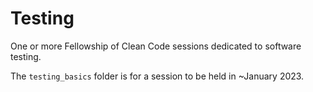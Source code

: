 # Testing

One or more Fellowship of Clean Code sessions dedicated to software testing.

The `testing_basics` folder is for a session to be held in ~January 2023.